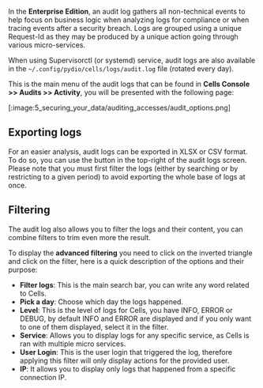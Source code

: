 In the **Enterprise Edition**, an audit log gathers all non-technical events to help focus on business logic when analyzing logs for compliance or when tracing events after a security breach.
Logs are grouped using a unique Request-Id as they may be produced by a unique action going through various micro-services.

When using Supervisorctl (or systemd) service, audit logs are also available in the `~/.config/pydio/cells/logs/audit.log` file (rotated every day).

This is the main menu of the audit logs that can be found in **Cells Console >> Audits >> Activity**, you will be presented with the following page:

[:image:5_securing_your_data/auditing_accesses/audit_options.png]

## Exporting logs

For an easier analysis, audit logs can be exported in XLSX or CSV format.  
To do so, you can use the button in the top-right of the audit logs screen. Please note that you must first filter the logs (either by searching or by restricting to a given period) to avoid exporting the whole base of logs at once.

## Filtering

The audit log also allows you to filter the logs and their content, you can combine filters to trim even more the result.

To display the **advanced filtering** you need to click on the inverted triangle and click on the filter, here is a quick description of the options and their purpose:

- **Filter logs**: This is the main search bar, you can write any word related to Cells.
- **Pick a day**: Choose which day the logs happened.
- **Level**: This is the level of logs for Cells, you have INFO, ERROR or DEBUG, by default INFO and ERROR are displayed and if you only want to one of them displayed, select it in the filter.
- **Service**: Allows you to display logs for any specific service, as Cells is ran with multiple micro services.
- **User Login**: This is the user login that triggered the log, therefore applying this filter will only display actions for the provided user.
- **IP**: It allows you to display only logs that happened from a specific connection IP.